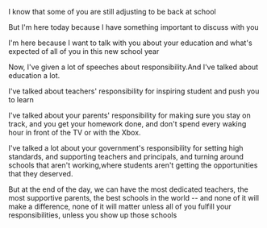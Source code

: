 
I know that some of you are still adjusting to be back at school

But I'm here today because I have something important to discuss with you

I'm here because I want to talk with you about your education and what's expected of all of you in this new school year

Now, I've given a lot of speeches about responsibility.And I've talked about education a lot.

I've talked about teachers' responsibility for inspiring student and push you to learn

I've talked about your parents' responsibility for making sure you stay on track, and you get your homework done, and don't spend every waking hour in front of the TV or with the Xbox.

I've talked a lot about your government's responsibility for setting high standards, and supporting teachers and principals, and turning around schools that aren't working,where students aren't getting the opportunities that they deserved.

But at the end of the day, we can have the most dedicated teachers, the most supportive parents, the best schools in the world -- and none of it will make a difference, none of it will matter unless all of you fulfill your responsibilities, unless you show up those schools
